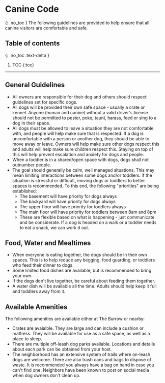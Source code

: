 # Canine Code
{: .no_toc }
The following guidelines are provided to help ensure that all canine visitors are comfortable and safe.

## Table of contents
{: .no_toc .text-delta }

1. TOC
{:toc}

---

## General Guidelines
 - All owners are responsible for their dog and others should respect guidelines set for specific dogs.
 - All dogs will be provided their own safe space - usually a crate or kennel. Anyone (human and canine)
    without a valid driver's license should not be permitted to pester, poke, taunt, harass, feed or sing
    to a dog in their space.
 - All dogs must be allowed to leave a situation they are not comfortable with, and people will help make
    sure that is respected. If a dog is uncomfortable with a person or another dog, they should be able
    to move away or leave. Owners will help make sure other dogs respect this and adults will help make sure children respect this. Staying on top of this will help prevent escalation and anxiety for
    dogs and people.
 - When a toddler is in a shared/open space with dogs, dogs shall not outnumber people.
 - The goal should generally be calm, well managed situations. This may mean limiting interactions between
    some dogs and/or toddlers. If the situation is stressful or difficult, moving dogs or toddlers to
    better spaces is recommended. To this end, the following "priorities" are being established:
   - The basement will have priority for dogs always
   - The backyard will have priority for dogs always
   - The upper floor will have priority for toddlers always
   - The main floor will have priority for toddlers between 8am and 8pm
   - These are flexible based on what is happening - just communicate and be considerate. If a dog is
        headed on a walk or a toddler needs to eat a snack, we can work it out.

## Food, Water and Mealtimes
 - When everyone is eating together, the dogs should be in their own spaces. This is to help reduce
    any begging, food guarding, or toddlers who feed their dinner to dogs.
 - Some limited food dishes are available, but is recommended to bring your own.
 - If the dogs don't live together, be careful about feeding them together.
 - A water dish will be available all the time. Adults should help keep it full and toddlers away from it.

## Available Amenities
The following amenities are available either at The Burrow or nearby:
 - Crates are avaialble. They are large and can include a cushion or mattress. They will be available for
    use as a safe space, as well as a place to sleep.
 - There are multiple off-leash dog parks available. Locations and details about each park can be obtained
    from your host.
 - The neighborhood has an extensive system of trails where on-leash dogs are welcome. There are also
    trash cans and bags to dispose of waste. It is recommended you always have a bag on hand in case
    you can't find one. Neighbors have been known to post on social media when dog owners don't clean up.

